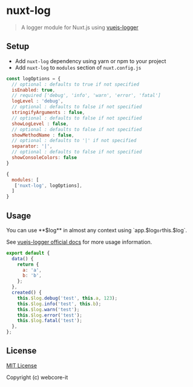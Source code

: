 # nuxt-log

> A logger module for Nuxt.js using [vuejs-logger](https://github.com/justinkames/vuejs-logger)

## Setup
- Add `nuxt-log` dependency using yarn or npm to your project
- Add `nuxt-log` to `modules` section of `nuxt.config.js`

```js
const logOptions = {
  // optional : defaults to true if not specified
  isEnabled: true,
  // required ['debug', 'info', 'warn', 'error', 'fatal']
  logLevel : 'debug',
  // optional : defaults to false if not specified
  stringifyArguments : false,
  // optional : defaults to false if not specified
  showLogLevel : false,
  // optional : defaults to false if not specified
  showMethodName : false,
  // optional : defaults to '|' if not specified
  separator: '|',
  // optional : defaults to false if not specified
  showConsoleColors: false
}

{
  modules: [
   ['nuxt-log', logOptions],
  ]
}
```

## Usage
You can use **$log** in almost any context using `app.$log` or `this.$log`.

See [vuejs-logger official docs](https://github.com/justinkames/vuejs-logger) for more usage information.

```js
export default {
  data() {
    return {
      a: 'a',
      b: 'b',
    };
  },
  created() {
    this.$log.debug('test', this.a, 123);
    this.$log.info('test', this.b);
    this.$log.warn('test');
    this.$log.error('test');
    this.$log.fatal('test');
  },
};
```

## License

[MIT License](./LICENSE)

Copyright (c) webcore-it

